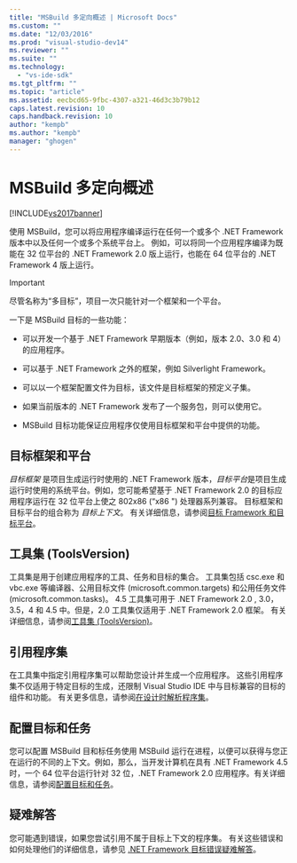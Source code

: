 ```yaml
---
title: "MSBuild 多定向概述 | Microsoft Docs"
ms.custom: ""
ms.date: "12/03/2016"
ms.prod: "visual-studio-dev14"
ms.reviewer: ""
ms.suite: ""
ms.technology: 
  - "vs-ide-sdk"
ms.tgt_pltfrm: ""
ms.topic: "article"
ms.assetid: eecbcd65-9fbc-4307-a321-46d3c3b79b12
caps.latest.revision: 10
caps.handback.revision: 10
author: "kempb"
ms.author: "kempb"
manager: "ghogen"
---
```

# MSBuild 多定向概述
[!INCLUDE[vs2017banner](../code-quality/includes/vs2017banner.md)]

使用 MSBuild，您可以将应用程序编译运行在任何一个或多个 .NET Framework 版本中以及任何一个或多个系统平台上。  例如，可以将同一个应用程序编译为既能在 32 位平台的 .NET Framework 2.0 版上运行，也能在 64 位平台的 .NET Framework 4 版上运行。  
  
> [!IMPORTANT]
>  尽管名称为“多目标”，项目一次只能针对一个框架和一个平台。  
  
 一下是 MSBuild 目标的一些功能：  
  
-   可以开发一个基于 .NET Framework 早期版本（例如，版本 2.0、3.0 和 4）的应用程序。  
  
-   可以基于 .NET Framework 之外的框架，例如 Silverlight Framework。  
  
-   可以以一个框架配置文件为目标，该文件是目标框架的预定义子集。  
  
-   如果当前版本的 .NET Framework 发布了一个服务包，则可以使用它。  
  
-   MSBuild 目标功能保证应用程序仅使用目标框架和平台中提供的功能。  
  
## 目标框架和平台  
 *目标框架* 是项目生成运行时使用的 .NET Framework 版本，*目标平台*是项目生成运行时使用的系统平台。例如，您可能希望基于 .NET Framework 2.0 的目标应用程序运行在 32 位平台上使之 802x86 \(“x86 "\) 处理器系列兼容。  目标框架和目标平台的组合称为 *目标上下文*。  有关详细信息，请参阅[目标 Framework 和目标平台](../msbuild/msbuild-target-framework-and-target-platform.md)。  
  
## 工具集 \(ToolsVersion\)  
 工具集是用于创建应用程序的工具、任务和目标的集合。  工具集包括 csc.exe 和 vbc.exe 等编译器、公用目标文件 \(microsoft.common.targets\) 和公用任务文件 \(microsoft.common.tasks\)。  4.5 工具集可用于 .NET Framework 2.0 , 3.0，3.5，4 和 4.5 中。但是，2.0 工具集仅适用于 .NET Framework 2.0 框架。  有关详细信息，请参阅[工具集 \(ToolsVersion\)](../msbuild/msbuild-toolset-toolsversion.md)。  
  
## 引用程序集  
 在工具集中指定引用程序集可以帮助您设计并生成一个应用程序。  这些引用程序集不仅适用于特定目标的生成，还限制 Visual Studio IDE 中与目标兼容的目标的组件和功能。  有关更多信息，请参阅[在设计时解析程序集](../msbuild/resolving-assemblies-at-design-time.md)。  
  
## 配置目标和任务  
 您可以配置 MSBuild 目和标任务使用 MSBuild 运行在进程，以便可以获得与您正在运行的不同的上下文。例如，那么，当开发计算机在具有 .NET Framework 4.5 时，一个 64 位平台运行针对 32 位，.NET Framework 2.0 应用程序。有关详细信息，请参阅[配置目标和任务](../msbuild/configuring-targets-and-tasks.md)。  
  
## 疑难解答  
 您可能遇到错误，如果您尝试引用不属于目标上下文的程序集。  有关这些错误和如何处理他们的详细信息，请参见 [.NET Framework 目标错误疑难解答](../msbuild/troubleshooting-dotnet-framework-targeting-errors.md)。